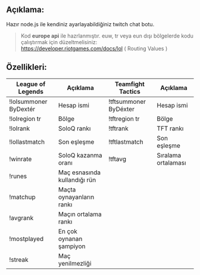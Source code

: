 ## Açıklama:
Hazır node.js ile kendiniz ayarlayabildiğiniz twitch chat botu.
> Kod **europe api** ile hazrlanmıştır. euw, tr veya eun dışı bölgelerde kodu çalıştırmak için düzeltmelisiniz: https://developer.riotgames.com/docs/lol ( Routing Values )
## Özellikleri:
|League of Legends|Açıklama|Teamfight Tactics|Açıklama|
|-|-|-|-|
|!lolsummoner ByDextér|Hesap ismi|!tftsummoner ByDéxter|Hesap ismi|
|!lolregion tr|Bölge|!tftregion tr|Bölge
|!lolrank|SoloQ rankı|!tftrank|TFT rankı
|!lollastmatch|Son eşleşme|!tftlastmatch|Son eşleşme
|!winrate|SoloQ kazanma oranı|!tftavg|Sıralama ortalaması
|!runes|Maç esnasında kullandığı rün
|!matchup|Maçta oynayanların rankı
|!avgrank|Maçın ortalama rankı
|!mostplayed|En çok oynanan şampiyon
|!streak|Maç yenilmezliği